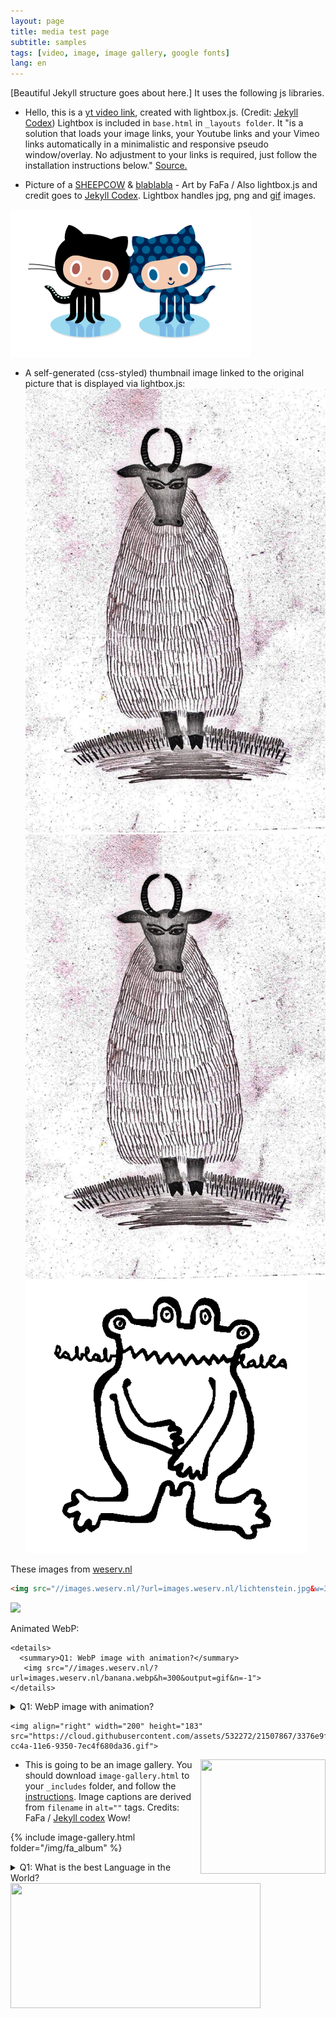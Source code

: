 ```yaml
---
layout: page
title: media test page
subtitle: samples
tags: [video, image, image gallery, google fonts]
lang: en
---
```


[Beautiful Jekyll structure goes about here.] It uses the following js libraries.


- Hello, this is a [yt video link](https://youtu.be/s0uawtiiNY4), created with lightbox.js. (Credit: [Jekyll Codex](https://jekyllcodex.org/without-plugins/)) Lightbox is included in `base.html` in `_layouts folder`. It "is a solution that loads your image links, your Youtube links and your Vimeo links automatically in a minimalistic and responsive pseudo window/overlay. No adjustment to your links is required, just follow the installation instructions below." [Source.](https://jekyllcodex.org/without-plugin/lightbox/)

- Picture of a [SHEEPCOW](/img/fa_album/image1.jpg "sheep cow alias Busó") & [blablabla](/img/blabla_av_white_bg.png) - Art by FaFa / Also lightbox.js and credit goes to [Jekyll Codex](https://jekyllcodex.org/without-plugins/). Lightbox handles jpg, png and [gif](/img/20-01-09/forkit.gif) images.

![gif with animation](/img/20-01-09/forkit.gif)

- A self-generated (css-styled) thumbnail image linked to the original picture that is displayed via lightbox.js:
[![Click to view large image](/img/fa_album/image1.jpg#thumbnail "sheep cow alias Busó #thumbnail")](/img/fa_album/image1.jpg)
[![SHEEPCOW](/img/fa_album/image1.jpg#thumbnail2 "sheep cow alias Busó #thumbnail2")](/img/fa_album/image1.jpg)
[![blabla](/img/blabla_av_white_bg.png#thumbnail2 "blablabla ...")](/img/blabla_av_white_bg.png)


These images from [weserv.nl](https://images.weserv.nl/docs/#how-it-works)
```html
<img src="//images.weserv.nl/?url=images.weserv.nl/lichtenstein.jpg&w=300&h=300&fit=cover&a=focal-0-20">
```
<img src="//images.weserv.nl/?url=images.weserv.nl/lichtenstein.jpg&w=300&h=300&fit=cover&a=focal-0-20">

Animated WebP:
```
<details> 
  <summary>Q1: WebP image with animation?</summary>
   <img src="//images.weserv.nl/?url=images.weserv.nl/banana.webp&h=300&output=gif&n=-1"> 
</details>
```

<details> 
  <summary>Q1: WebP image with animation?</summary>
   <img src="//images.weserv.nl/?url=images.weserv.nl/banana.webp&h=300&output=gif&n=-1"> 
</details>

	<img align="right" width="200" height="183" src="https://cloud.githubusercontent.com/assets/532272/21507867/3376e9fe-cc4a-11e6-9350-7ec4f680da36.gif">

<img align="right" width="200" height="183" src="https://cloud.githubusercontent.com/assets/532272/21507867/3376e9fe-cc4a-11e6-9350-7ec4f680da36.gif">

- This is going to be an image gallery. You should download `image-gallery.html` to your `_includes` folder, and follow the [instructions](https://jekyllcodex.org/without-plugin/image-gallery/). Image captions are derived from `filename` in `alt=""` tags.  Credits: FaFa / [Jekyll codex](https://jekyllcodex.org/without-plugins/) Wow!

{% include image-gallery.html folder="/img/fa_album" %}

<details> 
  <summary>Q1: What is the best Language in the World?</summary>
   A1: <i>JavaScript</i> 
</details>


<img align="left" width="400" height="200" src="https://cloud.githubusercontent.com/assets/532272/21507867/3376e9fe-cc4a-11e6-9350-7ec4f680da36.gif">
